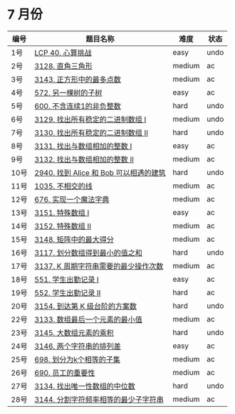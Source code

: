 # 7 月份

**编号**|**题目名称**|**难度**|**状态**
--------|------------|--------|--------
1号|[LCP 40. 心算挑战](./第1题%20LCP%2040.%20心算挑战)|easy|undo
2号|[3128. 直角三角形](./第2题%203128.%20直角三角形)|medium|ac
3号|[3143. 正方形中的最多点数](./第3题%203143.%20正方形中的最多点数)|medium|ac
4号|[572. 另一棵树的子树](./第4题%20572.%20另一棵树的子树)|easy|ac
5号|[600. 不含连续1的非负整数](./第5题%20600.%20不含连续1的非负整数)|hard|undo
6号|[3129. 找出所有稳定的二进制数组 I](./第6题%203129.%20找出所有稳定的二进制数组%20I)|medium|undo
7号|[3130. 找出所有稳定的二进制数组 II](./第7题%203130.%20找出所有稳定的二进制数组%20II)|hard|undo
8号|[3131. 找出与数组相加的整数 I](./第8题%203131.%20找出与数组相加的整数%20I)|easy|ac
9号|[3132. 找出与数组相加的整数 II](./第9题%203132.%20找出与数组相加的整数%20II)|medium|ac
10号|[2940. 找到 Alice 和 Bob 可以相遇的建筑](./第10题%202940.%20找到%20Alice%20和%20Bob%20可以相遇的建筑)|hard|undo
11号|[1035. 不相交的线](./第11题%201035.%20不相交的线)|medium|ac
12号|[676. 实现一个魔法字典](./第12题%20676.%20实现一个魔法字典)|medium|ac
13号|[3151. 特殊数组 I](./第13题%203151.%20特殊数组%20I)|easy|ac
14号|[3152. 特殊数组 II](./第14题%203152.%20特殊数组%20II)|medium|ac
15号|[3148. 矩阵中的最大得分](./第15题%203148.%20矩阵中的最大得分)|medium|ac
16号|[3117. 划分数组得到最小的值之和](./第16题%203117.%20划分数组得到最小的值之和)|hard|undo
17号|[3137. K 周期字符串需要的最少操作次数](./第17题%203137.%20K%20周期字符串需要的最少操作次数)|medium|ac
18号|[551. 学生出勤记录 I](./第18题%20551.%20学生出勤记录%20I)|easy|ac
19号|[552. 学生出勤记录 II](./第19题%20552.%20学生出勤记录%20II)|hard|ac
20号|[3154. 到达第 K 级台阶的方案数](./第20题%203154.%20到达第%20K%20级台阶的方案数)|hard|undo
22号|[3133. 数组最后一个元素的最小值](./第22题%203133.%20数组最后一个元素的最小值)|medium|ac
23号|[3145. 大数组元素的乘积](./第23题%203145.%20大数组元素的乘积)|hard|undo
24号|[3146. 两个字符串的排列差](./第24题%203146.%20两个字符串的排列差)|easy|ac
25号|[698. 划分为k个相等的子集](./第25题%20698.%20划分为k个相等的子集)|medium|ac
26号|[690. 员工的重要性](./第26题%20690.%20员工的重要性)|medium|ac
27号|[3134. 找出唯一性数组的中位数](./第27题%203134.%20找出唯一性数组的中位数)|hard|undo
28号|[3144. 分割字符频率相等的最少子字符串](./第28题%203144.%20分割字符频率相等的最少子字符串)|medium|ac
